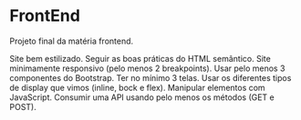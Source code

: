 # FrontEnd
Projeto final da matéria frontend.


Site bem estilizado.
Seguir as boas práticas do HTML semântico.
Site minimamente responsivo (pelo menos 2 breakpoints).
Usar pelo menos 3 componentes do Bootstrap.
Ter no mínimo 3 telas.
Usar os diferentes tipos de display que vimos (inline, bock e flex).
Manipular elementos com JavaScript.
Consumir uma API usando pelo menos os métodos (GET e POST).